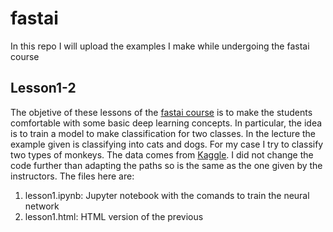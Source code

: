 # fastai
In this repo I will upload the examples I make while undergoing the fastai course

## Lesson1-2

The objetive of these lessons of the [fastai course](http://course.fast.ai/index.html) is to make the students comfortable with some basic deep learning concepts. In particular, the idea is to train a model to make classification for two classes. In the lecture the example given is classifying into cats and dogs. For my case I try to classify two types of monkeys. The data comes from [Kaggle](https://www.kaggle.com/slothkong/10-monkey-species/home). I did not change the code further than adapting the paths so is the same as the one given by the instructors.
The files here are:
1. lesson1.ipynb: Jupyter notebook with the comands to train the neural network
1. lesson1.html: HTML version of the previous 
